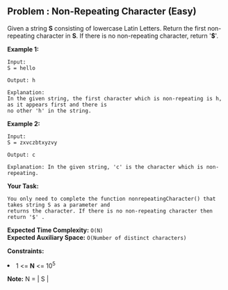 ## Problem : Non-Repeating Character (Easy)
Given a string **S** consisting of lowercase Latin Letters. Return the first non-repeating character in **S**. If there is no non-repeating character, return '**$**'.

**Example 1:**
```
Input:
S = hello

Output: h

Explanation: 
In the given string, the first character which is non-repeating is h, as it appears first and there is
no other 'h' in the string.
```

**Example 2:**
```
Input:
S = zxvczbtxyzvy

Output: c

Explanation: In the given string, 'c' is the character which is non-repeating. 
```

**Your Task:**
```
You only need to complete the function nonrepeatingCharacter() that takes string S as a parameter and 
returns the character. If there is no non-repeating character then return '$' .
```

**Expected Time Complexity:** ```O(N)```<br>
**Expected Auxiliary Space:** ```O(Number of distinct characters)```

**Constraints:**
<li>1 <= <b>N</b> <= 10<sup>5</sup></li>

**Note:** N = | S |